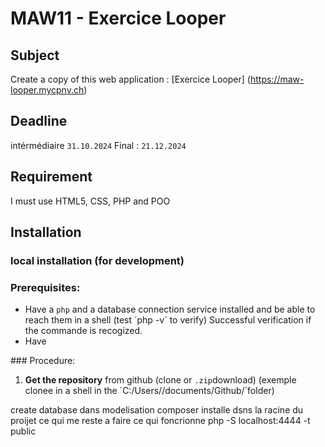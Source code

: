 # MAW11 - Exercice Looper

## Subject 

Create a copy of this web application : [Exercice Looper]
(https://maw-looper.mycpnv.ch)

## Deadline

intérmédiaire `31.10.2024`
Final : `21.12.2024`

## Requirement

I must use HTML5, CSS, PHP and POO

## Installation

### local installation (for development)

### Prerequisites:

- Have a `php` and a database connection service installed and be able to reach them in a shell (test ´php -v´ to verify) Successful verification if the commande is recogized.
- Have 

### Procedure:

1. **Get the repository** from github (clone or `.zip`download) (exemple clonee in a shell in the ´C:/Users/<username>/documents/Github/´folder)







create database dans modelisation 
composer installe dsns la racine du proijet
ce qui me reste a faire ce qui foncrionne
php -S localhost:4444 -t public


